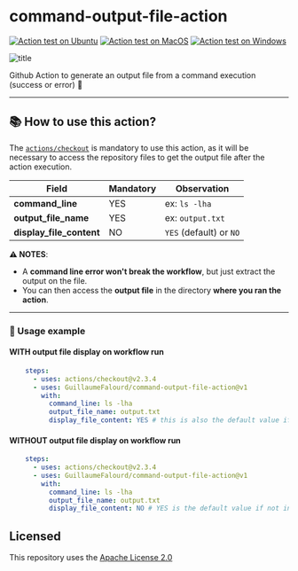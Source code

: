 # command-output-file-action

[![Action test on Ubuntu](https://github.com/GuillaumeFalourd/command-output-file-action/actions/workflows/ubuntu_test_command_output.yml/badge.svg)](https://github.com/GuillaumeFalourd/command-output-file-action/actions/workflows/ubuntu_test_command_output.yml) [![Action test on MacOS](https://github.com/GuillaumeFalourd/command-output-file-action/actions/workflows/macos_test_command_output.yml/badge.svg)](https://github.com/GuillaumeFalourd/command-output-file-action/actions/workflows/macos_test_command_output.yml) [![Action test on Windows](https://github.com/GuillaumeFalourd/command-output-file-action/actions/workflows/windows_test_command_output.yml/badge.svg)](https://github.com/GuillaumeFalourd/command-output-file-action/actions/workflows/windows_test_command_output.yml)

![title](https://user-images.githubusercontent.com/22433243/122457400-fcde6c80-cf84-11eb-8ff3-65264e80c222.png)

Github Action to generate an output file from a command execution (success or error) 📝

* * *

## 📚 How to use this action?

The [`actions/checkout`](https://github.com/actions/checkout) is mandatory to use this action, as it will be necessary to access the repository files to get the output file after the action execution.

Field | Mandatory | Observation
------------ | ------------  | -------------
**command_line** | YES | ex: `ls -lha`
**output_file_name** | YES | ex: `output.txt`
**display_file_content** | NO | `YES` (default) or `NO`

**⚠️ NOTES**:

- A **command line error won't break the workflow**, but just extract the output on the file.
- You can then access the **output file** in the directory **where you ran the action**.

 * * *

### 📝 Usage example

#### WITH output file display on workflow run

```yaml
    steps:
      - uses: actions/checkout@v2.3.4
      - uses: GuillaumeFalourd/command-output-file-action@v1
        with:
          command_line: ls -lha
          output_file_name: output.txt
          display_file_content: YES # this is also the default value if not informed
```

#### WITHOUT output file display on workflow run

```yaml
    steps:
      - uses: actions/checkout@v2.3.4
      - uses: GuillaumeFalourd/command-output-file-action@v1
        with:
          command_line: ls -lha
          output_file_name: output.txt
          display_file_content: NO # YES is the default value if not informed
```

## Licensed

This repository uses the [Apache License 2.0](https://github.com/GuillaumeFalourd/aws-cliaction/blob/main/LICENSE)
